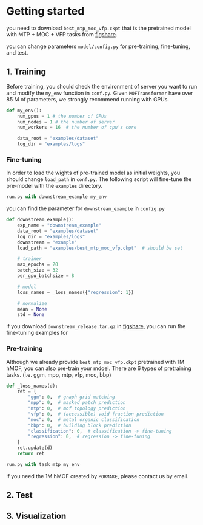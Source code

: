 # Getting started

you need to download `best_mtp_moc_vfp.ckpt` that is the pretrained model with MTP + MOC + VFP tasks from [figshare](https://figshare.com/articles/dataset/MOFTransformer/21155506).

you can change parameters `model/config.py` for pre-training, fine-tuning, and test.


## 1. Training
Before training, you should check the environment of server you want to run and modify the `my_env` function in `conf.py`.
Given `MOFTransformer` have over 85 M of parameters, we strongly recommend running with GPUs.

```python
def my_env():
    num_gpus = 1 # the number of GPUs
    num_nodes = 1 # the number of server
    num_workers = 16  # the number of cpu's core

    data_root = "examples/dataset"
    log_dir = "examples/logs"
```

### Fine-tuning
 In order to load the wights of pre-trained model as initial weights, you should change `load_path` in `conf.py`.
The following script will fine-tune the pre-model with the `examples` directory.

```python
run.py with downstream_example my_env
```
you can find the parameter for `downstream_example` in `config.py`

```python
def downstream_example():
    exp_name = "downstream_example"
    data_root = "examples/dataset"
    log_dir = "examples/logs"
    downstream = "example"
    load_path = "examples/best_mtp_moc_vfp.ckpt"  # should be set

    # trainer
    max_epochs = 20
    batch_size = 32
    per_gpu_batchsize = 8

    # model
    loss_names = _loss_names({"regression": 1})

    # normalize
    mean = None
    std = None
```

if you download `downstream_release.tar.gz` in [figshare](https://figshare.com/articles/dataset/MOFTransformer/21155506), 
you can run the fine-tuning examples for 

### Pre-training
 Although we already provide `best_mtp_moc_vfp.ckpt` pretrained with 1M hMOF, you can also pre-train your mdoel.
There are 6 types of pretraining tasks. (i.e. ggm, mpp, mtp, vfp, moc, bbp)
```python
def _loss_names(d):
    ret = {
        "ggm": 0,  # graph grid matching
        "mpp": 0,  # masked patch prediction
        "mtp": 0,  # mof topology prediction
        "vfp": 0,  # (accessible) void fraction prediction
        "moc": 0,  # metal organic classification
        "bbp": 0,  # building block prediction
        "classification": 0,  # classification -> fine-tuning 
        "regression": 0,  # regression -> fine-tuning
    }
    ret.update(d)
    return ret
```

```python
run.py with task_mtp my_env
```

if you need the 1M hMOF created by `PORMAKE`, please contact us by email. 

## 2. Test

## 3. Visualization